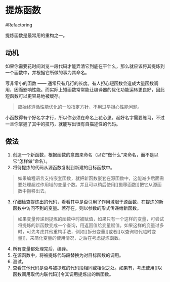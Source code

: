 # 提炼函数
#Refactoring 

提炼函数是最常用的重构之一。

## 动机

如果你需要花时间浏览一段代码才能弄清它到底在干什么，那么就应该将其提炼到一个函数中，并根据它所做的事为其命名。

写非常小的函数 —— 通常只有几行的长度。有人担心短函数会造成大量函数调用，因而影响性能。而实际上短函数常常能让编译器的优化功能运转更良好，因此短函数可以更容易地被缓存。

> 应始终遵循性能优化的一般指定方针，不用过早担心性能问题。

小函数得有个好名字才行，所以你必须在命名上花心思。起好名字需要练习，不过一旦你掌握了其中的技巧，就能写出很有自描述性的代码。

## 做法

1. 创造一个新函数，根据函数的意图来命名（以它“做什么”来命名，而不是以它“怎样做”命名）。
2. 将待提炼的代码从源函数复制到新建的目标函数中。

> 如果编程语言支持嵌套函数，就把新函数嵌套在源函数中，这能减少后面需要处理超过作用域的变量个数。并且可以稍后使用[[搬移函数]]把它从源函数中搬移出去。

3. 仔细检查提炼出的代码，看看其中是否引用了作用域限于源函数、在提炼的新函数中访问不到的变量。若存在，则以参数的形式传递给新函数。

> 如果变量传递到提炼的函数中时被赋值，如果只有一个这样的变量，可尝试将提炼的新函数变成一个查询，用返回值给变量赋值。如果这样的变量过多时，可先考虑其他重构手法，例如[[拆分变量]]或者[[以查询取代临时变量]]，来简化变量的使用情况，之后在考虑提炼函数。

4. 所有变量都处理完后，编译。
5. 在源函数中，将被提炼代码段替换为对目标函数的调用。
6. 测试。
7. 查看其他代码是否与被提炼的代码段相同或相似之处。如果有，考虑使用[[以函数调用取代内联代码]]令其调用提炼出的新函数。